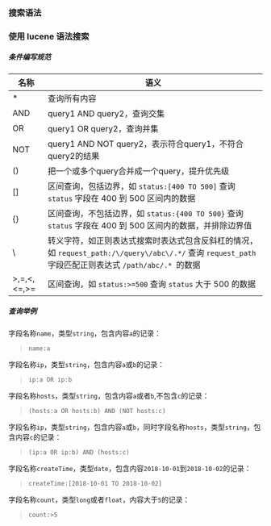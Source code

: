 ### 搜索语法

### 使用 lucene 语法搜索
##### 条件编写规范
| 名称 | 语义 |
| - | - |
| * | 查询所有内容 |
| AND | query1 AND query2，查询交集 |
| OR | query1 OR query2，查询并集 |
| NOT | query1 AND NOT query2，表示符合query1，不符合query2的结果 |
| () | 把一个或多个query合并成一个query，提升优先级 |
| [] | 区间查询，包括边界，如 `status:[400 TO 500]` 查询 `status` 字段在 400 到 500 区间内的数据 |
| {} | 区间查询，不包括边界，如 `status:{400 TO 500}` 查询 `status` 字段在 400 到 500 区间内的数据，并排除边界值 |
| \ | 转义字符，如正则表达式搜索时表达式包含反斜杠的情况，如 `request_path:/\/query\/abc\/.*/` 查询 `request_path` 字段匹配正则表达式 `/path/abc/.* `的数据 |
| >,=,<,<=,>= | 区间查询，如 `status:>=500` 查询 `status` 大于 500 的数据 |

##### 查询举例
字段名称`name`，类型`string`，包含内容`a`的记录：
>``
name:a
``

字段名称`ip`，类型`string`，包含内容`a`或`b`的记录：
>``
ip:a OR ip:b
``

字段名称`hosts`，类型`string`，包含内容`a`或者`b`,不包含`c`的记录：
>``
(hosts:a OR hosts:b) AND (NOT hosts:c)
``

字段名称`ip`，类型`string`，包含内容`a`或`b`，同时字段名称`hosts`，类型`string`，包含内容`c`的记录：
>``
(ip:a OR ip:b) AND (hosts:c)
``

字段名称`createTime`，类型`date`，包含内容`2018-10-01`到`2018-10-02`的记录：
>``
createTime:[2018-10-01 TO 2018-10-02]
``

字段名称`count`，类型`long`或者`float`，内容大于`5`的记录：
>``
count:>5
``









